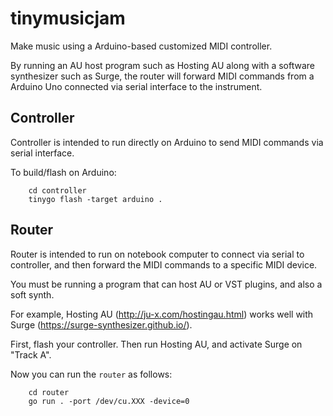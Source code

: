 # tinymusicjam

Make music using a Arduino-based customized MIDI controller.

By running an AU host program such as Hosting AU along with a software synthesizer such as Surge, the router will forward MIDI commands from a Arduino Uno connected via serial interface to the instrument.

## Controller

Controller is intended to run directly on Arduino to send MIDI commands via serial interface.

To build/flash on Arduino:

        cd controller
        tinygo flash -target arduino .

## Router

Router is intended to run on notebook computer to connect via serial to controller, and then forward the MIDI commands to a specific MIDI device.

You must be running a program that can host AU or VST plugins, and also a soft synth.

For example, Hosting AU (http://ju-x.com/hostingau.html) works well with Surge (https://surge-synthesizer.github.io/).

First, flash your controller. Then run Hosting AU, and activate Surge on "Track A".

Now you can run the `router` as follows:

        cd router
        go run . -port /dev/cu.XXX -device=0

